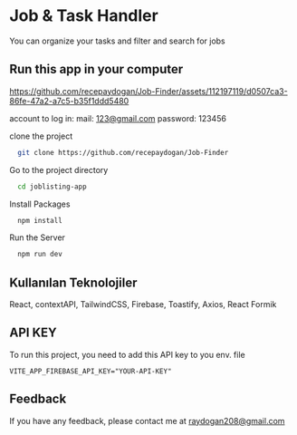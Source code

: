 
# Job & Task Handler

You can organize your tasks and filter and search for jobs
## Run this app in your computer


https://github.com/recepaydogan/Job-Finder/assets/112197119/d0507ca3-86fe-47a2-a7c5-b35f1ddd5480

account to log in:
mail: 123@gmail.com
password: 123456

clone the project

```bash
  git clone https://github.com/recepaydogan/Job-Finder
```

Go to the project directory

```bash
  cd joblisting-app
```

Install Packages

```bash
  npm install
```

Run the Server
```bash
  npm run dev
```

  
## Kullanılan Teknolojiler

React, contextAPI, TailwindCSS, Firebase, Toastify, Axios, React Formik


  
## API KEY

To run this project, you need to add this API key to you env. file

`VITE_APP_FIREBASE_API_KEY="YOUR-API-KEY"`



  
## Feedback

If you have any feedback, please contact me at raydogan208@gmail.com
  



  
